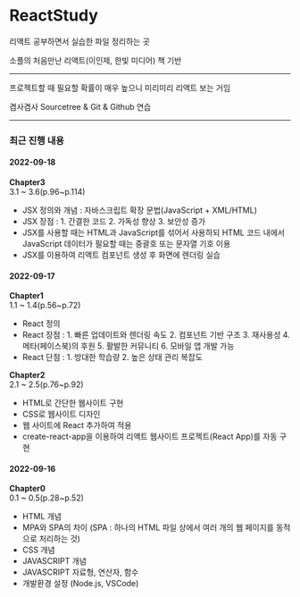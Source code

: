 # ReactStudy

리액트 공부하면서 실습한 파일 정리하는 곳

소플의 처음만난 리액트(이인제, 한빛 미디어) 책 기반



******

프로젝트할 때 필요할 확률이 매우 높으니 미리미리 리액트 보는 거임

겸사겸사 Sourcetree & Git & Github 연습

******

### 최근 진행 내용

#### 2022-09-18
**Chapter3**\
3.1 ~ 3.6(p.96~p.114)
- JSX 정의와 개념 : 자바스크립트 확장 문법(JavaScript + XML/HTML)
- JSX 장점 : 1. 간결한 코드 2. 가독성 향상 3. 보안성 증가
- JSX를 사용할 때는 HTML과 JavaScript를 섞어서 사용하되 HTML 코드 내에서 JavaScript 데이터가 필요할 때는 중괄호 또는 문자열 기호 이용
- JSX를 이용하여 리액트 컴포넌트 생성 후 화면에 렌더링 실습

#### 2022-09-17
**Chapter1**\
1.1 ~ 1.4(p.56~p.72)
- React 정의
- React 장점 : 1. 빠른 업데이트와 렌더링 속도 2. 컴포넌트 기반 구조 3. 재사용성 4. 메타(페이스북)의 후원 5. 활발한 커뮤니티 6. 모바일 앱 개발 가능
- React 단점 : 1. 방대한 학습량 2. 높은 상태 관리 복잡도


**Chapter2**\
2.1 ~ 2.5(p.76~p.92)
- HTML로 간단한 웹사이트 구현
- CSS로 웹사이트 디자인
- 웹 사이트에 React 추가하여 적용
- create-react-app을 이용하여 리액트 웹사이트 프로젝트(React App)를 자동 구현

#### 2022-09-16
**Chapter0**\
0.1 ~ 0.5(p.28~p.52)
- HTML 개념
- MPA와 SPA의 차이 (SPA : 하나의 HTML 파일 상에서 여러 개의 웹 페이지를 동적으로 처리하는 것)
- CSS 개념
- JAVASCRIPT 개념
- JAVASCRIPT 자료형, 연산자, 함수
- 개발환경 설정 (Node.js, VSCode)















